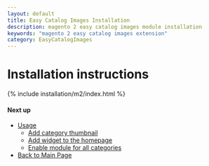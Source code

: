 ```yaml
---
layout: default
title: Easy Catalog Images Installation
description: magento 2 easy catalog images module installation
keywords: "magento 2 easy catalog images extension"
category: EasyCatalogImages
---
```


# Installation instructions

{% include installation/m2/index.html %}

#### Next up

 -  [Usage](../usage/)
    - [Add category thumbnail](../usage/#add-category-thumbnail)
    - [Add widget to the homepage](../usage/#add-widget-to-the-homepage)
    - [Enable module for all categories](../usage/#enable-module-for-all-categories)
 -  [Back to Main Page](../)

[automated_image_assignment]: ../configuration/#automated-image-assignment-section
